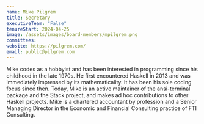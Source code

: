 ```yaml
---
name: Mike Pilgrem
title: Secretary
executiveTeam: "False"
tenureStart: 2024-04-25
image: /assets/images/board-members/mpilgrem.png
committees:
website: https://pilgrem.com/
email: public@pilgrem.com
---
```

Mike codes as a hobbyist and has been interested in programming since his childhood in the late 1970s. He first encountered Haskell in 2013 and was immediately impressed by its mathematicality. It has been his sole coding focus since then. Today, Mike is an active maintainer of the ansi-terminal package and the Stack project, and makes ad hoc contributions to other Haskell projects. Mike is a chartered accountant by profession and a Senior Managing Director in the Economic and Financial Consulting practice of FTI Consulting.
